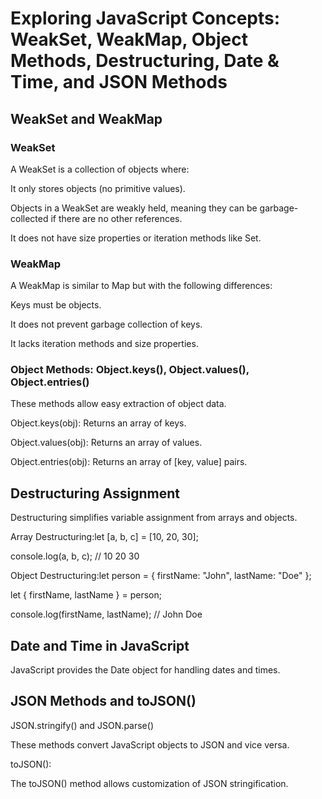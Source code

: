 # Exploring JavaScript Concepts: WeakSet, WeakMap, Object Methods, Destructuring, Date & Time, and JSON Methods

## WeakSet and WeakMap

### WeakSet

A WeakSet is a collection of objects where:

It only stores objects (no primitive values).

Objects in a WeakSet are weakly held, meaning they can be garbage-collected if there are no other references.

It does not have size properties or iteration methods like Set.

### WeakMap

A WeakMap is similar to Map but with the following differences:

Keys must be objects.

It does not prevent garbage collection of keys.

It lacks iteration methods and size properties.

### Object Methods: Object.keys(), Object.values(), Object.entries()

These methods allow easy extraction of object data.

Object.keys(obj): Returns an array of keys.

Object.values(obj): Returns an array of values.

Object.entries(obj): Returns an array of [key, value] pairs.

## Destructuring Assignment

Destructuring simplifies variable assignment from arrays and objects.

Array Destructuring:let [a, b, c] = [10, 20, 30];

console.log(a, b, c); // 10 20 30

Object Destructuring:let person = { firstName: "John", lastName: "Doe" };

let { firstName, lastName } = person;

console.log(firstName, lastName); // John Doe

## Date and Time in JavaScript

JavaScript provides the Date object for handling dates and times.

## JSON Methods and toJSON()

JSON.stringify() and JSON.parse()

These methods convert JavaScript objects to JSON and vice versa.

toJSON():

The toJSON() method allows customization of JSON stringification.

